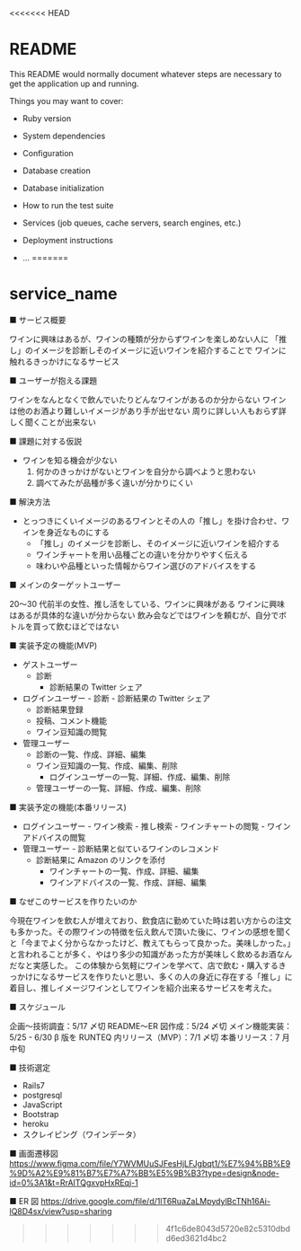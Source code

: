 <<<<<<< HEAD
# README

This README would normally document whatever steps are necessary to get the
application up and running.

Things you may want to cover:

* Ruby version

* System dependencies

* Configuration

* Database creation

* Database initialization

* How to run the test suite

* Services (job queues, cache servers, search engines, etc.)

* Deployment instructions

* ...
=======
# service_name

■ サービス概要

ワインに興味はあるが、ワインの種類が分からずワインを楽しめない人に
「推し」のイメージを診断しそのイメージに近いワインを紹介することで
ワインに触れるきっかけになるサービス

■ ユーザーが抱える課題

ワインをなんとなくで飲んでいたりどんなワインがあるのか分からない
ワインは他のお酒より難しいイメージがあり手が出せない
周りに詳しい人もおらず詳しく聞くことが出来ない

■ 課題に対する仮説

- ワインを知る機会が少ない
  1. 何かのきっかけがないとワインを自分から調べようと思わない
  2. 調べてみたが品種が多く違いが分かりにくい

■ 解決方法

- とっつきにくいイメージのあるワインとその人の「推し」を掛け合わせ、ワインを身近なものにする
  - 「推し」のイメージを診断し、そのイメージに近いワインを紹介する
  - ワインチャートを用い品種ごとの違いを分かりやすく伝える
  - 味わいや品種といった情報からワイン選びのアドバイスをする

■ メインのターゲットユーザー

20〜30 代前半の女性、推し活をしている、ワインに興味がある
ワインに興味はあるが具体的な違いが分からない
飲み会などではワインを頼むが、自分でボトルを買って飲むほどではない

■ 実装予定の機能(MVP)

- ゲストユーザー
  - 診断
    - 診断結果の Twitter シェア
- ログインユーザー - 診断 - 診断結果の Twitter シェア
  - 診断結果登録
  - 投稿、コメント機能
  - ワイン豆知識の閲覧
- 管理ユーザー
  - 診断の一覧、作成、詳細、編集
  - ワイン豆知識の一覧、作成、編集、削除
    - ログインユーザーの一覧、詳細、作成、編集、削除
  - 管理ユーザーの一覧、詳細、作成、編集、削除

■ 実装予定の機能(本番リリース)

- ログインユーザー - ワイン検索 - 推し検索 - ワインチャートの閲覧 - ワインアドバイスの閲覧
- 管理ユーザー - 診断結果と似ているワインのレコメンド
  - 診断結果に Amazon のリンクを添付
    - ワインチャートの一覧、作成、詳細、編集
    - ワインアドバイスの一覧、作成、詳細、編集

■ なぜこのサービスを作りたいのか

今現在ワインを飲む人が増えており、飲食店に勤めていた時は若い方からの注文も多かった。その際ワインの特徴を伝え飲んで頂いた後に、ワインの感想を聞くと「今までよく分からなかったけど、教えてもらって良かった。美味しかった。」と言われることが多く、やはり多少の知識があった方が美味しく飲めるお酒なんだなと実感した。
この体験から気軽にワインを学べて、店で飲む・購入するきっかけになるサービスを作りたいと思い、多くの人の身近に存在する「推し」に着目し、推しイメージワインとしてワインを紹介出来るサービスを考えた。

■ スケジュール

企画〜技術調査：5/17 〆切
README〜ER 図作成：5/24 〆切
メイン機能実装：5/25 - 6/30
β 版を RUNTEQ 内リリース（MVP）：7/1 〆切
本番リリース：7 月中旬

■ 技術選定

- Rails7
- postgresql
- JavaScript
- Bootstrap
- heroku
- スクレイピング（ワインデータ）

■ 画面遷移図
https://www.figma.com/file/Y7WVMUuSJFesHjLFJgbqt1/%E7%94%BB%E9%9D%A2%E9%81%B7%E7%A7%BB%E5%9B%B3?type=design&node-id=0%3A1&t=RrAITQgxvpHxREqj-1

■ ER 図
https://drive.google.com/file/d/1lT6RuaZaLMpydylBcTNh16Ai-lQ8D4sx/view?usp=sharing
>>>>>>> 4f1c6de8043d5720e82c5310dbdd6ed3621d4bc2
